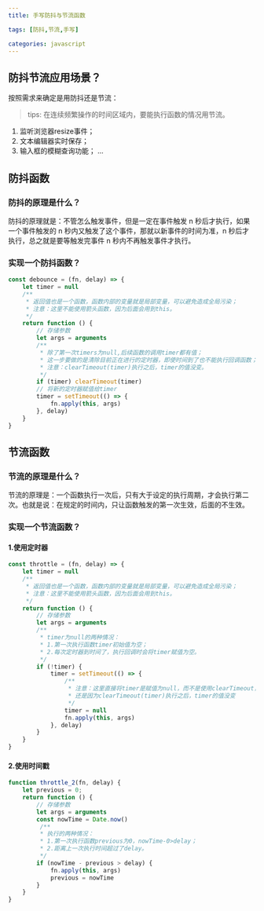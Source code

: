 ```yaml
---
title: 手写防抖与节流函数

tags: [防抖,节流,手写]

categories: javascript
---
```


## 防抖节流应用场景？

按照需求来确定是用防抖还是节流：

> tips: 在连续频繁操作的时间区域内，要能执行函数的情况用节流。

1. 监听浏览器resize事件；
2. 文本编辑器实时保存；
3. 输入框的模糊查询功能；
...



## 防抖函数

### 防抖的原理是什么？

防抖的原理就是：不管怎么触发事件，但是一定在事件触发 n 秒后才执行，如果一个事件触发的 n 秒内又触发了这个事件，那就以新事件的时间为准，n 秒后才执行，总之就是要等触发完事件 n 秒内不再触发事件才执行。



###  实现一个防抖函数？

```javascript
const debounce = (fn, delay) => {
    let timer = null
    /**
     * 返回值也是一个函数，函数内部的变量就是局部变量，可以避免造成全局污染；
     * 注意：这里不能使用箭头函数，因为后面会用到this。
     */
    return function () {
        // 存储参数
        let args = arguments
        /**
         * 除了第一次timers为null,后续函数的调用timer都有值；
         * 这一步要做的是清除目前正在进行的定时器，即使时间到了也不能执行回调函数；
         * 注意：clearTimeout(timer)执行之后，timer的值没变。
         */
        if (timer) clearTimeout(timer)
        // 将新的定时器赋值给timer
        timer = setTimeout(() => {
            fn.apply(this, args)
        }, delay)
    }
}
```



## 节流函数

### 节流的原理是什么？

节流的原理是：一个函数执行一次后，只有大于设定的执行周期，才会执行第二次。也就是说：在规定的时间内，只让函数触发的第一次生效，后面的不生效。



### 实现一个节流函数？

#### 1.使用定时器

```javascript
const throttle = (fn, delay) => {
    let timer = null
    /**
     * 返回值也是一个函数，函数内部的变量就是局部变量，可以避免造成全局污染；
     * 注意：这里不能使用箭头函数，因为后面会用到this。
     */
    return function () {
        // 存储参数
        let args = arguments
        /**
         * timer为null的两种情况：
         * 1.第一次执行函数timer初始值为空；
         * 2.每次定时器到时间了，执行回调时会将timer赋值为空。
         */
        if (!timer) {
            timer = setTimeout(() => {
              	/**
                 * 注意：这里直接将timer是赋值为null，而不是使用clearTimeout，
                 * 还是因为clearTimeout(timer)执行之后，timer的值没变
                 */
                timer = null
                fn.apply(this, args)
            }, delay)
        }
    }
}
```

#### 2.使用时间戳

```javascript
function throttle_2(fn, delay) {
    let previous = 0;
    return function () {
        // 存储参数
        let args = arguments
        const nowTime = Date.now()
         /**
         * 执行的两种情况：
         * 1.第一次执行函数previous为0，nowTime-0>delay；
         * 2.距离上一次执行时间超过了delay。
         */
        if (nowTime - previous > delay) {
            fn.apply(this, args)
            previous = nowTime
        }
    }
}
```

